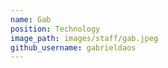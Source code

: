 ```yaml
---
name: Gab
position: Technology
image_path: images/staff/gab.jpeg
github_username: gabrieldaos
---
```

